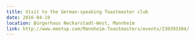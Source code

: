 ```yaml
---
title: Visit to the German-speaking Toastmaster club
date: 2016-04-19
location: Bürgerhaus Neckarstadt-West, Mannheim
link: http://www.meetup.com/Mannheim-Toastmasters/events/230393304/
---
```

